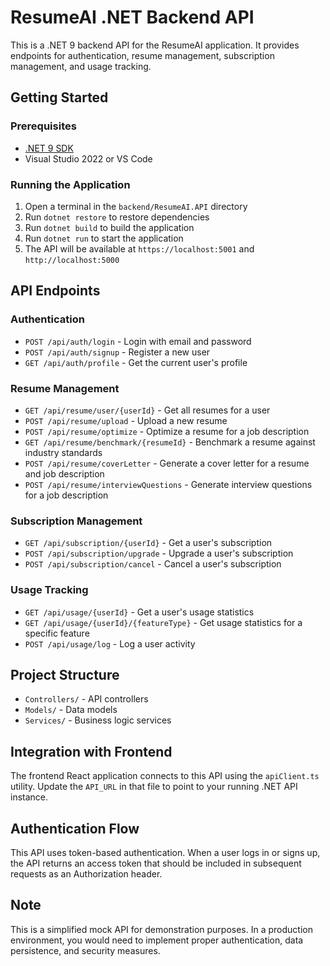
# ResumeAI .NET Backend API

This is a .NET 9 backend API for the ResumeAI application. It provides endpoints for authentication, resume management, subscription management, and usage tracking.

## Getting Started

### Prerequisites

- [.NET 9 SDK](https://dotnet.microsoft.com/download/dotnet/9.0)
- Visual Studio 2022 or VS Code

### Running the Application

1. Open a terminal in the `backend/ResumeAI.API` directory
2. Run `dotnet restore` to restore dependencies
3. Run `dotnet build` to build the application
4. Run `dotnet run` to start the application
5. The API will be available at `https://localhost:5001` and `http://localhost:5000`

## API Endpoints

### Authentication

- `POST /api/auth/login` - Login with email and password
- `POST /api/auth/signup` - Register a new user
- `GET /api/auth/profile` - Get the current user's profile

### Resume Management

- `GET /api/resume/user/{userId}` - Get all resumes for a user
- `POST /api/resume/upload` - Upload a new resume
- `POST /api/resume/optimize` - Optimize a resume for a job description
- `GET /api/resume/benchmark/{resumeId}` - Benchmark a resume against industry standards
- `POST /api/resume/coverLetter` - Generate a cover letter for a resume and job description
- `POST /api/resume/interviewQuestions` - Generate interview questions for a job description

### Subscription Management

- `GET /api/subscription/{userId}` - Get a user's subscription
- `POST /api/subscription/upgrade` - Upgrade a user's subscription
- `POST /api/subscription/cancel` - Cancel a user's subscription

### Usage Tracking

- `GET /api/usage/{userId}` - Get a user's usage statistics
- `GET /api/usage/{userId}/{featureType}` - Get usage statistics for a specific feature
- `POST /api/usage/log` - Log a user activity

## Project Structure

- `Controllers/` - API controllers
- `Models/` - Data models
- `Services/` - Business logic services

## Integration with Frontend

The frontend React application connects to this API using the `apiClient.ts` utility. Update the `API_URL` in that file to point to your running .NET API instance.

## Authentication Flow

This API uses token-based authentication. When a user logs in or signs up, the API returns an access token that should be included in subsequent requests as an Authorization header.

## Note

This is a simplified mock API for demonstration purposes. In a production environment, you would need to implement proper authentication, data persistence, and security measures.
